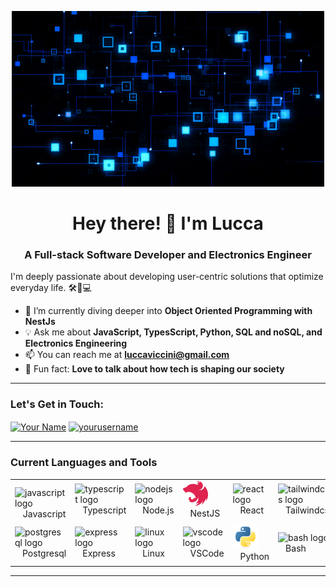 <p align="center">
  <img src="https://github.com/luccaviccini/luccaviccini/blob/main/J4o.gif" />
</p>



<h1 align="center">Hey there! 🚀 I'm Lucca</h1>
<h3 align="center">A Full-stack Software Developer and Electronics Engineer </h3>

I'm deeply passionate about developing user-centric solutions that optimize everyday life. 🛠️🔌💻

- 🌱 I’m currently diving deeper into **Object Oriented Programming with NestJs**
- 💡 Ask me about **JavaScript, TypesScript, Python, SQL and noSQL, and Electronics Engineering**
- 📫 You can reach me at **luccaviccini@gmail.com**
- 💭 Fun fact: **Love to talk about how tech is shaping our society**

<hr/>

<h3 align="left">Let's Get in Touch:</h3>
<p align="left">
<a href="https://linkedin.com/in/lucca-viccini" target="blank"><img align="center" src="https://raw.githubusercontent.com/rahuldkjain/github-profile-readme-generator/master/src/images/icons/Social/linked-in-alt.svg" alt="Your Name" height="30" width="40" /></a>
<a href="https://instagram.com/luccaviccini" target="blank"><img align="center" src="https://raw.githubusercontent.com/rahuldkjain/github-profile-readme-generator/master/src/images/icons/Social/instagram.svg" alt="yourusername" height="30" width="40" /></a>
</p>

<hr/>

<h3>Current Languages and Tools</h3>
<table>
  <tbody>
  <tr>
  <td>
      <div style="display: flex; flex-direction: column; align-items: center; height: 40px;">
        <img
          src="https://cdn.jsdelivr.net/gh/devicons/devicon/icons/javascript/javascript-original.svg"
          height="40"
          alt="javascript logo"
        />
        <span style="margin-left: 12px;">Javascript</span>
      </div>
    </td>
      <td style="vertical-align: middle;">
        <img
          src="https://cdn.jsdelivr.net/gh/devicons/devicon/icons/typescript/typescript-original.svg"
          height="40"
          alt="typescript logo"
        />
        <span style="margin-left: 12px;">Typescript</span>
      </td>
      <td style="vertical-align: middle;">
        <img
          src="https://cdn.jsdelivr.net/gh/devicons/devicon/icons/nodejs/nodejs-original.svg"
          height="40"
          alt="nodejs logo"
        />
        <span style="margin-left: 12px;">Node.js</span>
      </td>
      <td style="vertical-align: middle;">
        <img
          src="https://raw.githubusercontent.com/devicons/devicon/master/icons/nestjs/nestjs-plain.svg"
          alt="nestjs"
          width="40"
          height="40"
        />
        <span style="margin-left: 12px;">NestJS</span>
      </td>
      <td style="vertical-align: middle;">
        <img
          src="https://cdn.jsdelivr.net/gh/devicons/devicon/icons/react/react-original.svg"
          height="40"
          alt="react logo"
        />
        <span style="margin-left: 12px;">React</span>
      </td>
      <td style="vertical-align: middle;">
        <img
          src="https://cdn.simpleicons.org/tailwindcss/06B6D4"
          height="40"
          alt="tailwindcss logo"
        />
        <span style="margin-left: 12px;">Tailwindcss</span>
      </td>
      <td style="vertical-align: middle;">
        <img
          src="https://cdn.jsdelivr.net/gh/devicons/devicon/icons/git/git-original.svg"
          height="40"
          alt="git logo"
        />
        <span style="margin-left: 12px;">Git</span>
      </td>
  </tr>
  <tr>
    <td style="vertical-align: middle;">
        <img
          src="https://cdn.jsdelivr.net/gh/devicons/devicon/icons/postgresql/postgresql-original.svg"
          height="40"
          alt="postgresql logo"
        />
        <span style="margin-left: 12px;">Postgresql</span>
      </td>
    <td style="vertical-align: middle;">
        <img
          src="https://skillicons.dev/icons?i=express"
          height="40"
          alt="express logo"
        />
        <span style="margin-left: 12px;">Express</span>
      </td>
    <td style="vertical-align: middle;">
        <img
          src="https://skillicons.dev/icons?i=linux"
          height="40"
          alt="linux logo"
        />
        <span style="margin-left: 12px;">Linux</span>
      </td>
    <td style="vertical-align: middle;">
        <img
          src="https://cdn.simpleicons.org/visualstudiocode/007ACC"
          height="40"
          alt="vscode logo"
        />
        <span style="margin-left: 12px;">VSCode</span>
      </td>
    <td style="vertical-align: middle;">
        <img
          src="https://raw.githubusercontent.com/devicons/devicon/master/icons/python/python-original.svg"
          alt="python"
          width="40"
          height="40"
        />
        <span style="margin-left: 12px;">Python</span>
      </td>
    <td style="vertical-align: middle;">
        <img
          src="https://cdn.simpleicons.org/gnubash/4EAA25"
          height="40"
          alt="bash logo"
        />
        <span style="margin-left: 12px;">Bash</span>
      </td>
    <td style="vertical-align: middle;">
        <img
          src="https://skillicons.dev/icons?i=cpp"
          height="40"
          alt="C++ logo"
        />
        <span style="margin-left: 12px;">C++</span>
      </td>
  </tr>
  </tbody>
</table>
<hr/>
